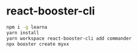 # react-booster-cli

```sh
npm i -g learna
yarn install
yarn workspace react-booster-cli add commander
npx booster create myxx

```
